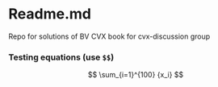 # Readme.md
Repo for solutions of BV CVX book for cvx-discussion group

### Testing equations (use `$$`)
$$ \sum_{i=1}^{100} {x_i} $$
